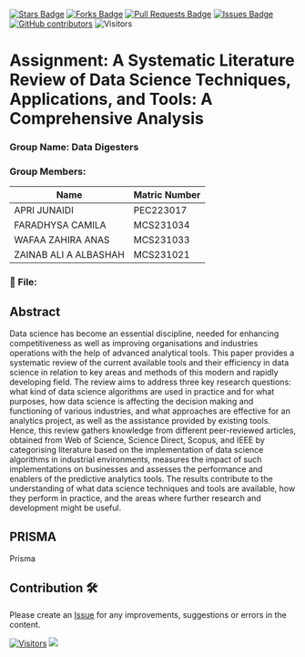 <a href="https://github.com/drshahizan/research-design/stargazers"><img src="https://img.shields.io/github/stars/drshahizan/research-design" alt="Stars Badge"/></a>
<a href="https://github.com/drshahizan/research-design/network/members"><img src="https://img.shields.io/github/forks/drshahizan/research-design" alt="Forks Badge"/></a>
<a href="https://github.com/drshahizan/research-design/pulls"><img src="https://img.shields.io/github/issues-pr/drshahizan/research-design" alt="Pull Requests Badge"/></a>
<a href="https://github.com/drshahizan/research-design"><img src="https://img.shields.io/github/issues/drshahizan/research-design" alt="Issues Badge"/></a>
<a href="https://github.com/drshahizan/research-design/graphs/contributors"><img alt="GitHub contributors" src="https://img.shields.io/github/contributors/drshahizan/research-design?color=2b9348"></a>
![Visitors](https://api.visitorbadge.io/api/visitors?path=https%3A%2F%2Fgithub.com%2Fdrshahizan%2MCSD1043&labelColor=%23d9e3f0&countColor=%23697689&style=flat)

# Assignment: A Systematic Literature Review of Data Science Techniques, Applications, and Tools: A Comprehensive Analysis

### Group Name: Data Digesters
### Group Members:

| Name          | Matric Number  | 
| ------------- | -------------- | 
|	APRI JUNAIDI    | PEC223017       | 
| FARADHYSA CAMILA	   | MCS231034      |
| WAFAA ZAHIRA ANAS  | MCS231033        | 
| ZAINAB ALI A ALBASHAH   | MCS231021       |



### 📂  File:


## Abstract
Data science has become an essential discipline, needed for enhancing competitiveness as well as improving organisations and industries operations with the help of advanced analytical tools. This paper provides a systematic review of the current available tools and their efficiency in data science in relation to key areas and methods of this modern and rapidly developing field. The review aims to address three key research questions: what kind of data science algorithms are used in practice and for what purposes, how data science is affecting the decision making and functioning of various industries, and what approaches are effective for an analytics project, as well as the assistance provided by existing tools. Hence, this review gathers knowledge from different peer-reviewed articles, obtained from Web of Science, Science Direct, Scopus, and IEEE by categorising literature based on the implementation of data science algorithms in industrial environments, measures the impact of such implementations on businesses and assesses the performance and enablers of the predictive analytics tools. The results contribute to the understanding of what data science techniques and tools are available, how they perform in practice, and the areas where further research and development might be useful.

## PRISMA
Prisma


## Contribution 🛠️
Please create an [Issue](https://github.com/drshahizan/research-design/issues) for any improvements, suggestions or errors in the content.



[![Visitors](https://api.visitorbadge.io/api/visitors?path=https%3A%2F%2Fgithub.com%2Fdrshahizan&labelColor=%23697689&countColor=%23555555&style=plastic)](https://visitorbadge.io/status?path=https%3A%2F%2Fgithub.com%2Fdrshahizan)
![](https://hit.yhype.me/github/profile?user_id=81284918)





